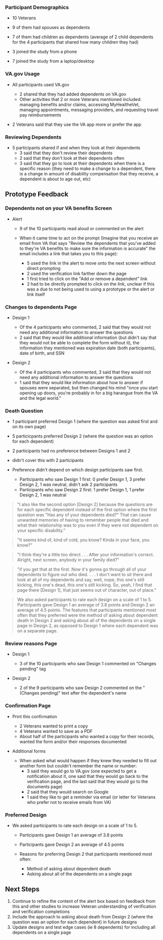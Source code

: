 ### Participant Demographics
- 10 Veterans
    
- 9 of them had spouses as dependents
- 7 of them had children as dependents (average of 2 child dependents for the 4 participants that shared how many children they had)

- 3 joined the study from a phone
- 7 joined the study from a laptop/desktop


### VA.gov Usage
- All participants used VA.gov
     - 2 shared that they had added dependents on VA.gov
     - Other activities that 2 or more Veterans mentioned included: managing benefits and/or claims, accessing MyHealtheVet, managing appointments, messaging providers, and requesting travel pay reimbursements

- 2 Veterans said that they use the VA app more or prefer the app


### Reviewing Dependents
- 5 participants shared if and when they look at their dependents
     - 3 said that they don't review their dependents
     - 2 said that they don't look at their dependents often
     - 3 said that they go to look at their dependents when there is a specific reason (they need to make a change to a dependent, there is a change in amount of disability compensation that they receive, a dependent is about to age out, etc)

## Prototype Feedback
### Dependents not on your VA benefits Screen
- Alert
     - 9 of the 10 participants read aloud or commented on the alert
       
     - When it came time to act on the prompt (Imagine that you receive an email from VA that says "Review the dependents that you've added to they're VA benefits to make sure the information is accurate" the email includes a link that takes you to this page):
          - 5 used the link in the alert to move onto the next screen without direct prompting
          - 2 used the verification link farther down the page
          - 1 first tried to click on the "Add or remove a dependent" link
          - 2 had to be directly prompted to click on the link, unclear if this was a due to not being used to using a prototype or the alert or link itself


### Changes to dependents Page
- Design 1
     - Of the 4 participants who commented, 2 said that they would not need any additional information to answer the questions
     - 2 said that they would like additional information (but didn't say that they would not be able to complete the form without it), the information they mentioned was expiration date (both participants), date of birth, and SSN

- Design 2
     - Of the 4 participants who commented, 3 said that they would not need any additional information to answer the questions
     - 1 said that they would like information about how to answer if spouses were separated, but then changed his mind "once you start opening up doors, you're probably in for a big harangue from the VA and the legal world."


### Death Question

- 1 participant preferred Design 1 (where the question was asked first and on its own page)
- 5 particicpants preferred Design 2 (where the question was an option for each dependent)
- 2 participants had no preference between Designs 1 and 2
- didn't cover this with 2 participants

- Preference didn't depend on which design participants saw first.
     - Participants who saw Design 1 first: 0 prefer Design 1, 3 prefer Design 2, 1 was neutral, didn't ask 2 participants
     - Participants who saw Design 2 first: 1 prefer Design 1, 1 prefer Design 2, 1 was neutral

> "I also like the second option [Design 2] because the questions are for each specific dependent instead of the first option where the first question was "Has any of your dependents died?" That can cause unwanted memories of having to remember people that died and what their relationship was to you even if they were not dependent on your specific disability."

> "It seems kind of, kind of cold, you know? Kinda in your face, you know?"

> "I think they're a little too direct . . . After your information's correct. Alright, next screen, anybody in your family died?"

> "if you get that at the first. Now it's gonna go through all of your dependents to figure out who died. . . . I don't want to sit there and look at all of my dependents and say, well, nope, this one's still kicking, this one's dead, this one's still kicking. So, yeah, I find that page there [Design 1], that just seems out of character, out of place."

> We also asked participants to rate each design on a scale of 1 to 5. Participants gave Design 1 an average of 3.8 points and Design 2 an average of 4.5 points. The features that participants mentioned most often that they preferred were the method of asking about dependent death in Design 2 and asking about all of the dependents on a single page in Design 2, as opposed to Design 1 where each dependent was on a separate page.


### Review reasons Page
- Design 1
     - 3 of the 10 participants who saw Design 1 commented on "Changes pending" tag

- Design 2
     - 2 of the 9 participants who saw Design 2 commented on the "(Changes pending)" text after the dependent's name


 ### Confirmation Page

 - Print this confirmation
     - 2 Veterans wanted to print a copy
     - 4 Veterans wanted to save as a PDF
     - About half of the participants who wanted a copy for their records, wanted the form and/or their responses documented

- Additional forms
     - When asked what would happen if they knew they needed to fill out another form but couldn't remember the name or number:
          - 3 said they would go to VA.gov (one expected to get a notification about it, one said that they would go back to the verification page, and the last said that they would go to the documents page)
          - 2 said that they would search on Google
          - 1 said they like to get a reminder via email (or letter for Veterans who prefer not to receive emails from VA)


### Preferred Design
- We asked participants to rate each design on a scale of 1 to 5.
     - Participants gave Design 1 an average of 3.8 points
     - Participants gave Design 2 an average of 4.5 points
       
     - Reasons for preferring Design 2 that participants mentioned most often:
         - Method of asking about dependent death
         - Asking about all of the dependents on a single page
      


## Next Steps
  1) Continue to refine the content of the alert box based on feedback from this and other studies to increase Veteran understanding of verification and verification completions
  2) Include the approach to asking about death from Design 2 (where the question was an option for each dependent) in future designs
  3) Update designs and test edge cases (ie 8 dependents) for including all dependents on a single page
